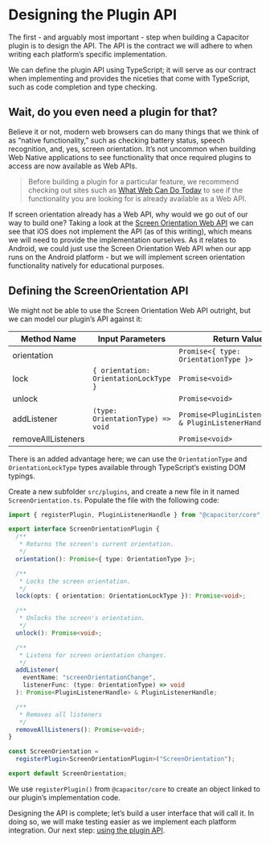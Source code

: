 # Designing the Plugin API

The first - and arguably most important - step when building a Capacitor plugin is to design the API. The API is the contract we will adhere to when writing each platform’s specific implementation.

We can define the plugin API using TypeScript; it will serve as our contract when implementing and provides the niceties that come with TypeScript, such as code completion and type checking.

## Wait, do you even need a plugin for that?

Believe it or not, modern web browsers can do many things that we think of as “native functionality,” such as checking battery status, speech recognition, and, yes, screen orientation. It’s not uncommon when building Web Native applications to see functionality that once required plugins to access are now available as Web APIs.

> Before building a plugin for a particular feature, we recommend checking out sites such as <a href="https://whatwebcando.today/" target="_blank">What Web Can Do Today</a> to see if the functionality you are looking for is already available as a Web API.

If screen orientation already has a Web API, why would we go out of our way to build one? Taking a look at the <a href="https://whatwebcando.today/screen-orientation.html" target="_blank">Screen Orientation Web API</a> we can see that iOS does not implement the API (as of this writing), which means we will need to provide the implementation ourselves. As it relates to Android, we could just use the Screen Orientation Web API when our app runs on the Android platform - but we will implement screen orientation functionality natively for educational purposes.

## Defining the ScreenOrientation API

We might not be able to use the Screen Orientation Web API outright, but we can model our plugin’s API against it:

| Method Name        | Input Parameters                       | Return Value                                           |
| ------------------ | -------------------------------------- | ------------------------------------------------------ |
| orientation        |                                        | `Promise<{ type: OrientationType }>`                   |
| lock               | `{ orientation: OrientationLockType }` | `Promise<void>`                                        |
| unlock             |                                        | `Promise<void>`                                        |
| addListener        | `(type: OrientationType) => void`      | `Promise<PluginListenerHandle> & PluginListenerHandle` |
| removeAllListeners |                                        | `Promise<void>`                                        |

There is an added advantage here; we can use the `OrientationType` and `OrientationLockType` types available through TypeScript’s existing DOM typings.

Create a new subfolder `src/plugins`, and create a new file in it named `ScreenOrientation.ts`. Populate the file with the following code:

```typescript
import { registerPlugin, PluginListenerHandle } from "@capacitor/core";

export interface ScreenOrientationPlugin {
  /**
   * Returns the screen's current orientation.
   */
  orientation(): Promise<{ type: OrientationType }>;

  /**
   * Locks the screen orientation.
   */
  lock(opts: { orientation: OrientationLockType }): Promise<void>;

  /**
   * Unlocks the screen's orientation.
   */
  unlock(): Promise<void>;

  /**
   * Listens for screen orientation changes.
   */
  addListener(
    eventName: "screenOrientationChange",
    listenerFunc: (type: OrientationType) => void
  ): Promise<PluginListenerHandle> & PluginListenerHandle;

  /**
   * Removes all listeners
   */
  removeAllListeners(): Promise<void>;
}

const ScreenOrientation =
  registerPlugin<ScreenOrientationPlugin>("ScreenOrientation");

export default ScreenOrientation;
```

We use `registerPlugin()` from `@capacitor/core` to create an object linked to our plugin’s implementation code.

Designing the API is complete; let’s build a user interface that will call it. In doing so, we will make testing easier as we implement each platform integration. Our next step: [using the plugin API](using-the-plugin-api.md).
